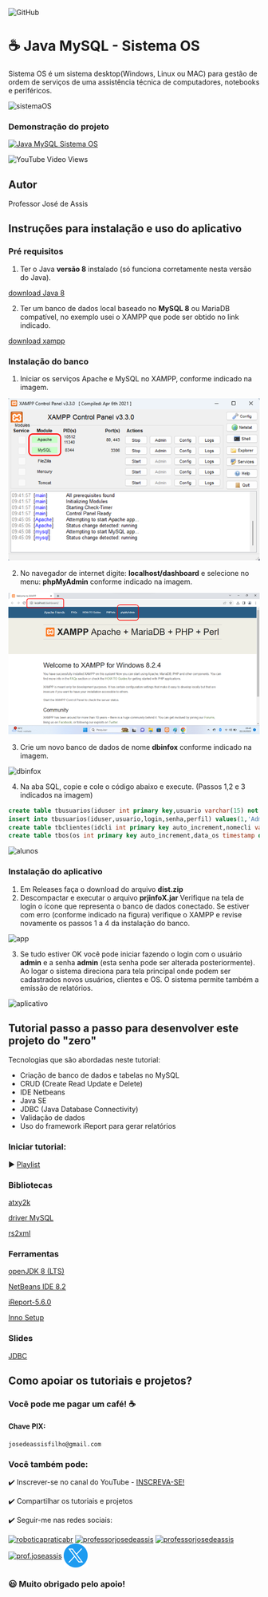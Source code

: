 ![GitHub](https://img.shields.io/github/license/professorjosedeassis/infoX)

# ☕ Java MySQL - Sistema OS
Sistema OS é um sistema desktop(Windows, Linux ou MAC) para gestão de ordem de serviços de uma assistência técnica de computadores, notebooks e periféricos.

![sistemaOS](https://github.com/professorjosedeassis/infox/blob/master/assets/sistemaOS.png)
### Demonstração do projeto
[![Java MySQL Sistema OS](https://img.youtube.com/vi/rB66EC0VXTA/0.jpg)](https://youtu.be/rB66EC0VXTA?si=9q50jPzixgxcaGBc "Asssistir no YouTube")

![YouTube Video Views](https://img.shields.io/youtube/views/rB66EC0VXTA?si=9q50jPzixgxcaGBc?style=social)
## Autor
Professor José de Assis
## Instruções para instalação e uso do aplicativo
### Pré requisitos
1) Ter o Java **versão 8** instalado (só funciona corretamente nesta versão do Java). 

[download Java 8](https://www.java.com/pt-BR/)

2) Ter um banco de dados local baseado no **MySQL 8** ou MariaDB compatível, no exemplo usei o XAMPP que pode ser obtido no link indicado.

[download xampp](https://www.apachefriends.org/)

### Instalação do banco
1) Iniciar os serviços Apache e MySQL no XAMPP, conforme indicado na imagem.

![xampp start](https://github.com/professorjosedeassis/carometro/blob/main/assets/xampp1.png)

2) No navegador de internet digite: **localhost/dashboard** e selecione no menu: **phpMyAdmin** conforme indicado na imagem.

![phpmyadmin](https://github.com/professorjosedeassis/carometro/blob/main/assets/xampp2.png)

3) Crie um novo banco de dados de nome **dbinfox** conforme indicado na imagem.

![dbinfox](https://github.com/professorjosedeassis/infox/blob/master/assets/infoxtela1.png)

4) Na aba SQL, copie e cole o código abaixo e execute. (Passos 1,2 e 3 indicados na imagem)

~~~sql
create table tbusuarios(iduser int primary key,usuario varchar(15) not null,fone varchar(15),login varchar(15) not null unique,senha varchar(250) not null,perfil varchar(20) not null);
insert into tbusuarios(iduser,usuario,login,senha,perfil) values(1,'Administrador','admin',md5('admin'),'admin');
create table tbclientes(idcli int primary key auto_increment,nomecli varchar(50) not null,endcli varchar(100),fonecli varchar(15) not null,emailcli varchar(50) unique);
create table tbos(os int primary key auto_increment,data_os timestamp default current_timestamp,tipo varchar(15) not null,situacao varchar(20) not null,equipamento varchar(150) not null,defeito varchar(150),servico varchar(150),tecnico varchar(30),valor decimal(10,2),idcli int not null,foreign key(idcli) references tbclientes(idcli));
~~~
![alunos](https://github.com/professorjosedeassis/infox/blob/master/assets/infoxtela2.png)

### Instalação do aplicativo
1) Em Releases faça o download do arquivo **dist.zip**
2) Descompactar e executar o arquivo **prjinfoX.jar** Verifique na tela de login o ícone que representa o banco de dados conectado. Se estiver com erro (conforme indicado na figura) verifique o XAMPP e revise novamente os passos 1 a 4 da instalação do banco.

![app](https://github.com/professorjosedeassis/infox/blob/master/assets/infoxtela3.png)

3) Se tudo estiver OK você pode iniciar fazendo o login com o usuário **admin** e a senha **admin** (esta senha pode ser alterada posteriormente). Ao logar o sistema direciona para tela principal onde podem ser cadastrados novos usuários, clientes e OS. O sistema permite também a emissão de relatórios.

![aplicativo](https://github.com/professorjosedeassis/infox/blob/master/assets/infoxtela4.png) 

## Tutorial passo a passo para desenvolver este projeto do "zero"
Tecnologias que são abordadas neste tutorial:
- Criação de banco de dados e tabelas no MySQL
- CRUD (Create Read Update e Delete)
- IDE Netbeans
- Java SE
- JDBC (Java Database Connectivity)
- Validação de dados
- Uso do framework iReport para gerar relatórios

### Iniciar tutorial:
▶️ [Playlist](https://www.youtube.com/playlist?list=PLbEOwbQR9lqxsTusvu8wfkUECrmcV81MU)
### Bibliotecas
[atxy2k](http://atxy2k.github.io/RestrictedTextField/)

[driver MySQL](https://dev.mysql.com/downloads/connector/j/)

[rs2xml](https://sourceforge.net/projects/finalangelsanddemons/files/rs2xml.jar/download)
### Ferramentas
[openJDK 8 (LTS)](https://adoptopenjdk.net/)

[NetBeans IDE 8.2](https://netbeans-ide.informer.com/8.2/)

[iReport-5.6.0](https://sourceforge.net/projects/ireport/)

[Inno Setup](https://jrsoftware.org/isinfo.php)

### Slides
[JDBC](https://professorjosedeassis.github.io/infox/)
## Como apoiar os tutoriais e projetos?
### Você pode me pagar um café! ☕

#### Chave PIX:
` josedeassisfilho@gmail.com `
### Você também pode:
:heavy_check_mark: Inscrever-se no canal do YouTube - [INSCREVA-SE!](https://www.youtube.com/c/RoboticapraticaBr/?sub_confirmation=1)

:heavy_check_mark: Compartilhar os tutoriais e projetos

:heavy_check_mark: Seguir-me nas redes sociais:
<p align="left">
<a href="https://www.youtube.com/c/roboticapraticabr" target="blank"><img align="center" src="https://github.com/professorjosedeassis/joseassis/blob/main/img/youtube.png" alt="roboticapraticabr" height="48" width="48" /></a>
<a href="https://linkedin.com/in/professorjosedeassis" target="blank"><img align="center" src="https://github.com/professorjosedeassis/joseassis/blob/main/img/linkedin.png" alt="professorjosedeassis" height="48" width="48" /></a>
<a href="https://fb.com/professorjosedeassis" target="blank"><img align="center" src="https://github.com/professorjosedeassis/joseassis/blob/main/img/facebook.png" alt="professorjosedeassis" height="48" width="48" /></a>
<a href="https://instagram.com/prof.joseassis" target="blank"><img align="center" src="https://github.com/professorjosedeassis/joseassis/blob/main/img/instagram.png" alt="prof.joseassis" height="48" width="48" /></a>
<a href="https://twitter.com/joseassis" target="blank"><img align="center" src="https://github.com/professorjosedeassis/joseassis/blob/main/img/twitter.png" alt="joseassis" height="48" width="48" /></a>
</p>

### :smiley: Muito obrigado pelo apoio!
